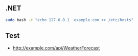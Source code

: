 ## .NET

```bash
sudo bash -c "echo 127.0.0.1  example.com >> /etc/hosts"
```

## Test

- http://example.com/api/WeatherForecast